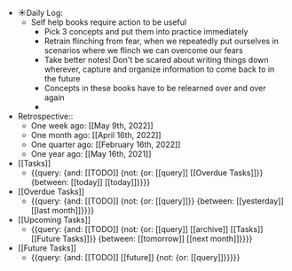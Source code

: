 - ☀️Daily Log:
    - Self help books require action to be useful
        - Pick 3 concepts and put them into practice immediately
        - Retrain flinching from fear, when we repeatedly put ourselves in scenarios where we flinch we can overcome our fears
        - Take better notes! Don't be scared about writing things down wherever, capture and organize information to come back to in the future
        - Concepts in these books have to be relearned over and over again
        - 
- Retrospective::
    - One week ago: [[May 9th, 2022]]
    - One month ago: [[April 16th, 2022]] 
    - One quarter ago: [[February 16th, 2022]]
    - One year ago: [[May 16th, 2021]]
- [[Tasks]]
    - {{query: {and: [[TODO]] {not: {or: [[query]] [[Overdue Tasks]]}} {between: [[today]] [[today]]}}}}
- [[Overdue Tasks]]
    - {{query: {and: [[TODO]] {not: {or: [[query]]}} {between: [[yesterday]] [[last month]]}}}}
- [[Upcoming Tasks]]
    - {{query: {and: [[TODO]] {not: {or: [[query]] [[archive]] [[Tasks]] [[Future Tasks]]}} {between: [[tomorrow]] [[next month]]}}}}
- [[Future Tasks]]
    - {{query: {and: [[TODO]] [[future]] {not: {or: [[query]]}}}}}
